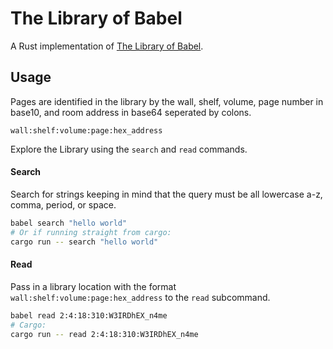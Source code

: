 # The Library of Babel

A Rust implementation of [The Library of Babel](https://en.wikipedia.org/wiki/The_Library_of_Babel).

## Usage

Pages are identified in the library by the wall, shelf, volume, page number in base10, and room address in base64 seperated by colons.

`wall:shelf:volume:page:hex_address`

Explore the Library using the `search` and `read` commands.

#### Search
Search for strings keeping in mind that the query must be all lowercase a-z, comma, period, or space.
```sh
babel search "hello world"
# Or if running straight from cargo:
cargo run -- search "hello world"
```




#### Read
Pass in a library location with the format `wall:shelf:volume:page:hex_address` to the `read` subcommand.
```sh
babel read 2:4:18:310:W3IRDhEX_n4me
# Cargo:
cargo run -- read 2:4:18:310:W3IRDhEX_n4me
```
